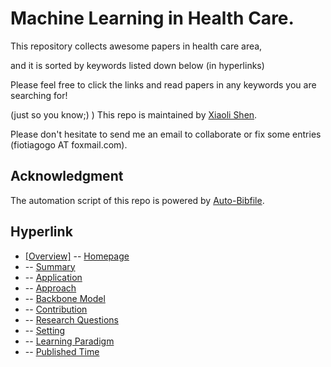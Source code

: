 # Machine Learning in Health Care. 
This repository collects awesome papers in health care area, 

and it is sorted by keywords listed down below (in hyperlinks) 

Please feel free to click the links and read papers in any keywords you are searching for! 

(just so you know;) ) This repo is maintained by [Xiaoli Shen](https://github.com/fiotiagoo). 

Please don't hesitate to send me an email to collaborate or fix some entries (fiotiagogo AT foxmail.com). 

## Acknowledgment 
The automation script of this repo is powered by [Auto-Bibfile](https://github.com/wutong8023/Auto-Bibfile.git).

## Hyperlink 
- [[Overview]](https://github.com/fiotiagoo/Machine-Learning-in-Health-Care/tree/main/Health-Care/README.md) -- [Homepage](https://github.com/fiotiagoo/Machine-Learning-in-Health-Care/tree/main/Health-Care/README.md)
-  -- [Summary](https://github.com/fiotiagoo/Machine-Learning-in-Health-Care/tree/main/Health-Care//./)
-  -- [Application](https://github.com/fiotiagoo/Machine-Learning-in-Health-Care/tree/main/Health-Care//application)
-  -- [Approach](https://github.com/fiotiagoo/Machine-Learning-in-Health-Care/tree/main/Health-Care//approach)
-  -- [Backbone Model](https://github.com/fiotiagoo/Machine-Learning-in-Health-Care/tree/main/Health-Care//backbone_model)
-  -- [Contribution](https://github.com/fiotiagoo/Machine-Learning-in-Health-Care/tree/main/Health-Care//contribution)
-  -- [Research Questions](https://github.com/fiotiagoo/Machine-Learning-in-Health-Care/tree/main/Health-Care//research_question)
-  -- [Setting](https://github.com/fiotiagoo/Machine-Learning-in-Health-Care/tree/main/Health-Care//setting)
-  -- [ Learning Paradigm](https://github.com/fiotiagoo/Machine-Learning-in-Health-Care/tree/main/Health-Care//supervision)
-  -- [Published Time](https://github.com/fiotiagoo/Machine-Learning-in-Health-Care/tree/main/Health-Care//time)
